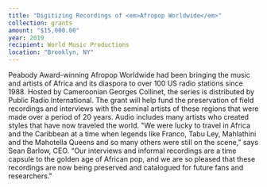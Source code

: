 ```yaml
---
title: "Digitizing Recordings of <em>Afropop Worldwide</em>"
collection: grants
amount: "$15,000.00"
year: 2019
recipient: World Music Productions
location: "Brooklyn, NY"
---
```


Peabody Award-winning Afropop Worldwide had been bringing the music and artists of Africa
and its diaspora to over 100 US radio stations since 1988. Hosted by Cameroonian Georges
Collinet, the series is distributed by Public Radio International. The grant will help fund the
preservation of field recordings and interviews with the seminal artists of these regions that
were made over a period of 20 years. Audio includes many artists who created styles that
have now traveled the world. "We were lucky to travel in Africa and the Caribbean at a time
when legends like Franco, Tabu Ley, Mahlathini and the Mahotella Queens and so many
others were still on the scene,” says Sean Barlow, CEO. “Our interviews and informal
recordings are a time capsule to the golden age of African pop, and we are so pleased that
these recordings are now being preserved and catalogued for future fans and researchers."